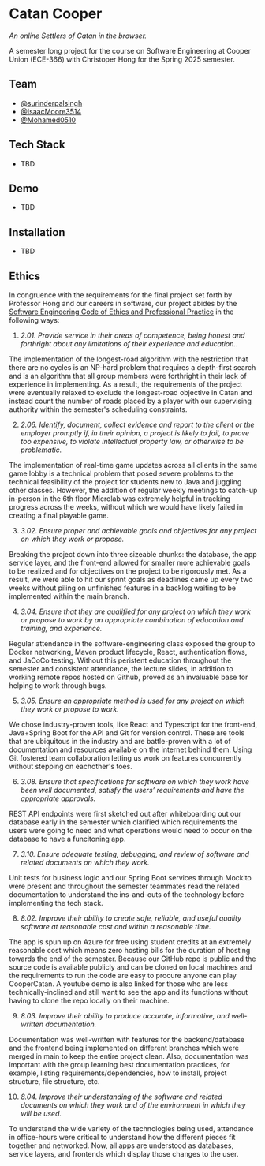 # Catan Cooper 
*An online Settlers of Catan in the browser.*


A semester long project for the course on Software Engineering at Cooper Union (ECE-366) with Christoper Hong for the Spring 2025 semester. 

## Team

- [@surinderpalsingh](https://github.com/surinderpalsingh)
- [@IsaacMoore3514](https://github.com/IsaacMoore3514)
- [@Mohamed0510](https://github.com/Mohamed0510)


## Tech Stack
- TBD

## Demo
- TBD

## Installation 
- TBD

## Ethics 

In congruence with the requirements for the final project set forth by Professor Hong and our careers in software, our project abides by the [Software Engineering Code of Ethics and Professional Practice](https://www.acm.org/code-of-ethics/software-engineering-code) in the following ways:

1.  *2.01. Provide service in their areas of competence, being honest and forthright about any limitations of their experience and education.*. 

The implementation of the longest-road algorithm with the restriction that there are no cycles is an NP-hard problem that requires a depth-first search and is an algorithm that all group members were forthright in their lack of experience in implementing. As a result, the requirements of the project were eventually relaxed to exclude the longest-road objective in Catan and instead count the number of roads placed by a player with our supervising authority within the semester's scheduling constraints. 

2. *2.06. Identify, document, collect evidence and report to the client or the employer promptly if, in their opinion, a project is likely to fail, to prove too expensive, to violate intellectual property law, or otherwise to be problematic.*

The implementation of real-time game updates across all clients in the same game lobby is a technical problem that posed severe problems to the technical feasibility of the project for students new to Java and juggling other classes. However, the addition of regular weekly meetings to catch-up in-person in the 6th floor Microlab was extremely helpful in tracking progress across the weeks, without which we would have likely failed in creating a final playable game. 

3. *3.02. Ensure proper and achievable goals and objectives for any project on which they work or propose.*

Breaking the project down into three sizeable chunks: the database, the app service layer, and the front-end allowed for smaller more achievable goals to be realized and for objectives on the project to be rigorously met. As a result, we were able to hit our sprint goals as deadlines came up every two weeks without piling on unfinished features in a backlog waiting to be implemented within the main branch. 

4. *3.04. Ensure that they are qualified for any project on which they work or propose to work by an appropriate combination of education and training, and experience.*

Regular attendance in the software-engineering class exposed the group to Docker networking, Maven product lifecycle, React, authentication flows, and JaCoCo testing. Without this peristent education throughout the semester and consistent attendance, the lecture slides, in addition to working remote repos hosted on Github, proved as an invaluable base for helping to work through bugs. 

5. *3.05. Ensure an appropriate method is used for any project on which they work or propose to work.*

We chose industry-proven tools, like React and Typescript for the front-end, Java+Spring Boot for the API and Git for version control. These are tools that are ubiquitous in the industry and are battle-proven with a lot of documentation and resources available on the internet behind them. Using Git fostered team collaboration letting us work on features concurrently without stepping on eachother's toes. 

6. *3.08. Ensure that specifications for software on which they work have been well documented, satisfy the users’ requirements and have the appropriate approvals.*

REST API endpoints were first sketched out after whiteboarding out our database early in the semester which clarified which requirements the users were going to need and what operations would need to occur on the database to have a funcitoning app. 

7. *3.10. Ensure adequate testing, debugging, and review of software and related documents on which they work.*

Unit tests for business logic and our Spring Boot services through Mockito were present and throughout the semester teammates read the related documentation to understand the ins-and-outs of the technology before implementing the tech stack. 

8. *8.02. Improve their ability to create safe, reliable, and useful quality software at reasonable cost and within a reasonable time.*

The app is spun up on Azure for free using student credits at an extremely reasonable cost which means zero hosting bills for the duration of hosting towards the end of the semester. Because our GitHub repo is public and the source code is available publicly and can be cloned on local machines and the requirements to run the code are easy to procure anyone can play CooperCatan. A youtube demo is also linked for those who are less technically-inclined and still want to see the app and its functions without having to clone the repo locally on their machine.  

9. *8.03. Improve their ability to produce accurate, informative, and well-written documentation.*

Documentation was well-written with features for the backend/database and the frontend being implemented on different branches which were merged in main to keep the entire project clean. Also, documentation was important with the group learning best documentation practices, for example, listing requirements/dependencies, how to install, project structure, file structure, etc. 

10. *8.04. Improve their understanding of the software and related documents on which they work and of the environment in which they will be used.*

To understand the wide variety of the technologies being used, attendance in office-hours were critical to understand how the different pieces fit together and networked. Now, all apps are understood as databases, service layers, and frontends which display those changes to the user. 





